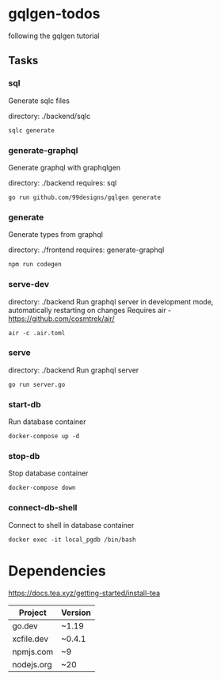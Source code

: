# gqlgen-todos

following the gqlgen tutorial

## Tasks

### sql

Generate sqlc files

directory: ./backend/sqlc

```
sqlc generate
```

### generate-graphql

Generate graphql with graphqlgen

directory: ./backend
requires: sql

```
go run github.com/99designs/gqlgen generate
```

### generate

Generate types from graphql

directory: ./frontend
requires: generate-graphql

```
npm run codegen
```

### serve-dev

directory: ./backend
Run graphql server in development mode, automatically restarting on changes
Requires air - https://github.com/cosmtrek/air/

```
air -c .air.toml
```

### serve

directory: ./backend
Run graphql server

```
go run server.go
```

### start-db

Run database container

```
docker-compose up -d
```

### stop-db

Stop database container

```
docker-compose down
```

### connect-db-shell

Connect to shell in database container

```
docker exec -it local_pgdb /bin/bash
```


# Dependencies

https://docs.tea.xyz/getting-started/install-tea

| Project    | Version |
| ---------- | ------- |
| go.dev     | ~1.19   |
| xcfile.dev | ~0.4.1  |
| npmjs.com  | ~9      |
| nodejs.org | ~20     |
